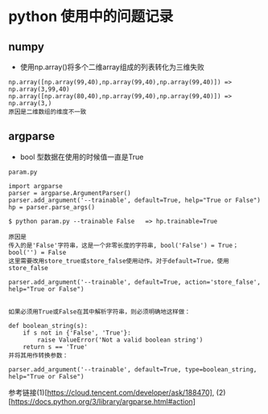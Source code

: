 # python 使用中的问题记录

## numpy

- 使用np.array()将多个二维array组成的列表转化为三维失败

```
np.array([np.array(99,40),np.array(99,40),np.array(99,40)]) => np.array(3,99,40)
np.array([np.array(80,40),np.array(99,40),np.array(99,40)]) => np.array(3,)
原因是二维数组的维度不一致
```

## argparse

- bool 型数据在使用的时候值一直是True

```
param.py

import argparse
parser = argparse.ArgumentParser()
parser.add_argument('--trainable', default=True, help="True or False")
hp = parser.parse_args()

$ python param.py --trainable False   => hp.trainable=True

原因是
传入的是'False'字符串，这是一个非零长度的字符串, bool('False') = True； bool('') = False
这里需要改用store_true或store_false使用动作。对于default=True，使用store_false

parser.add_argument('--trainable', default=True, action='store_false', help="True or False")


如果必须用True或False在其中解析字符串，则必须明确地这样做：

def boolean_string(s):
    if s not in {'False', 'True'}:
        raise ValueError('Not a valid boolean string')
    return s == 'True'
并将其用作转换参数：

parser.add_argument('--trainable', default=True, type=boolean_string, help="True or False")
```
参考链接(1)[https://cloud.tencent.com/developer/ask/188470], (2)[https://docs.python.org/3/library/argparse.html#action]
